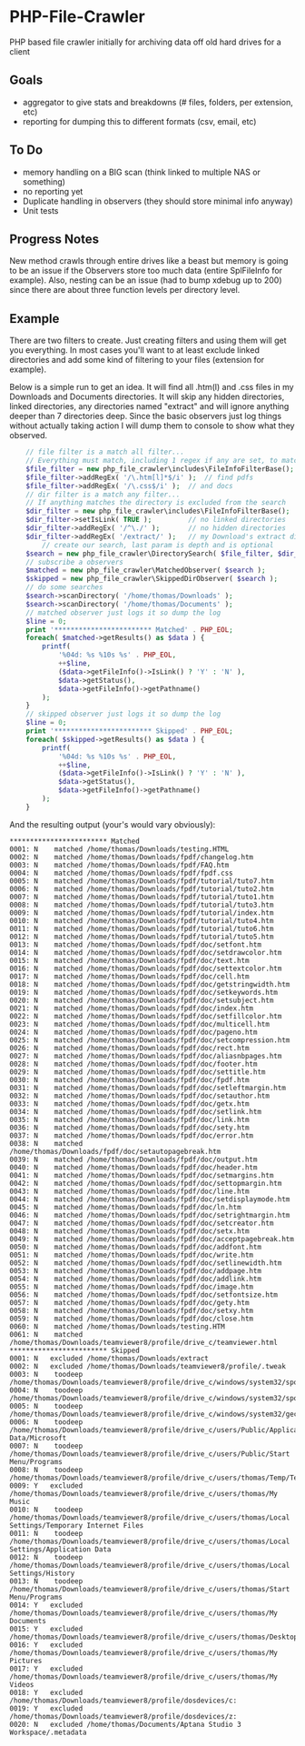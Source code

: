 PHP-File-Crawler
================

PHP based file crawler initially for archiving data off old hard drives for a client


Goals
-----

- aggregator to give stats and breakdowns (# files, folders, per extension, etc)
- reporting for dumping this to different formats (csv, email, etc)

To Do
-----

- memory handling on a BIG scan (think linked to multiple NAS or something)
- no reporting yet
- Duplicate handling in observers (they should store minimal info anyway)
- Unit tests

Progress Notes
--------------

<p>
New method crawls through entire drives like a beast but memory is going to be
an issue if the Observers store too much data (entire SplFileInfo for example).
Also, nesting can be an issue (had to bump xdebug up to 200) since there are
about three function levels per directory level.
</p>


Example
-------

There are two filters to create. Just creating filters and using them will
get you everything. In most cases you'll want to at least exclude linked
directories and add some kind of filtering to your files (extension for example).

Below is a simple run to get an idea. It will find all .htm(l) and .css files in
my Downloads and Documents directories. It will skip any hidden directories,
linked directories, any directories named "extract" and will ignore anything
deeper than 7 directories deep. Since the basic observers just log things
without actually taking action I will dump them to console to show what they
observed.

```php
	// file filter is a match all filter...
	// Everything must match, including 1 regex if any are set, to match
	$file_filter = new php_file_crawler\includes\FileInfoFilterBase();
	$file_filter->addRegEx( '/\.htm[l]*$/i' );	// find pdfs
	$file_filter->addRegEx( '/\.css$/i' );	// and docs
	// dir filter is a match any filter...
	// If anything matches the directory is excluded from the search
	$dir_filter = new php_file_crawler\includes\FileInfoFilterBase();
	$dir_filter->setIsLink( TRUE );			// no linked directories
	$dir_filter->addRegEx( '/^\./' );		// no hidden directories
	$dir_filter->addRegEx( '/extract/' );	// my Download's extract directory
		// create our search, last param is depth and is optional
	$search = new php_file_crawler\DirectorySearch( $file_filter, $dir_filter, 7 );
	// subscribe a observers
	$matched = new php_file_crawler\MatchedObserver( $search );
	$skipped = new php_file_crawler\SkippedDirObserver( $search );
	// do some searches
	$search->scanDirectory( '/home/thomas/Downloads' );
	$search->scanDirectory( '/home/thomas/Documents' );
	// matched observer just logs it so dump the log
	$line = 0;
	print '************************ Matched' . PHP_EOL;
	foreach( $matched->getResults() as $data ) {
		printf(
			'%04d: %s %10s %s' . PHP_EOL,
			++$line,
			($data->getFileInfo()->IsLink() ? 'Y' : 'N' ),
			$data->getStatus(),
			$data->getFileInfo()->getPathname()
		);
	}
	// skipped observer just logs it so dump the log
	$line = 0;
	print '************************ Skipped' . PHP_EOL;
	foreach( $skipped->getResults() as $data ) {
		printf(
			'%04d: %s %10s %s' . PHP_EOL,
			++$line,
			($data->getFileInfo()->IsLink() ? 'Y' : 'N' ),
			$data->getStatus(),
			$data->getFileInfo()->getPathname()
		);
	}
```

And the resulting output (your's would vary obviously):
```
************************ Matched
0001: N    matched /home/thomas/Downloads/testing.HTML
0002: N    matched /home/thomas/Downloads/fpdf/changelog.htm
0003: N    matched /home/thomas/Downloads/fpdf/FAQ.htm
0004: N    matched /home/thomas/Downloads/fpdf/fpdf.css
0005: N    matched /home/thomas/Downloads/fpdf/tutorial/tuto7.htm
0006: N    matched /home/thomas/Downloads/fpdf/tutorial/tuto2.htm
0007: N    matched /home/thomas/Downloads/fpdf/tutorial/tuto1.htm
0008: N    matched /home/thomas/Downloads/fpdf/tutorial/tuto3.htm
0009: N    matched /home/thomas/Downloads/fpdf/tutorial/index.htm
0010: N    matched /home/thomas/Downloads/fpdf/tutorial/tuto4.htm
0011: N    matched /home/thomas/Downloads/fpdf/tutorial/tuto6.htm
0012: N    matched /home/thomas/Downloads/fpdf/tutorial/tuto5.htm
0013: N    matched /home/thomas/Downloads/fpdf/doc/setfont.htm
0014: N    matched /home/thomas/Downloads/fpdf/doc/setdrawcolor.htm
0015: N    matched /home/thomas/Downloads/fpdf/doc/text.htm
0016: N    matched /home/thomas/Downloads/fpdf/doc/settextcolor.htm
0017: N    matched /home/thomas/Downloads/fpdf/doc/cell.htm
0018: N    matched /home/thomas/Downloads/fpdf/doc/getstringwidth.htm
0019: N    matched /home/thomas/Downloads/fpdf/doc/setkeywords.htm
0020: N    matched /home/thomas/Downloads/fpdf/doc/setsubject.htm
0021: N    matched /home/thomas/Downloads/fpdf/doc/index.htm
0022: N    matched /home/thomas/Downloads/fpdf/doc/setfillcolor.htm
0023: N    matched /home/thomas/Downloads/fpdf/doc/multicell.htm
0024: N    matched /home/thomas/Downloads/fpdf/doc/pageno.htm
0025: N    matched /home/thomas/Downloads/fpdf/doc/setcompression.htm
0026: N    matched /home/thomas/Downloads/fpdf/doc/rect.htm
0027: N    matched /home/thomas/Downloads/fpdf/doc/aliasnbpages.htm
0028: N    matched /home/thomas/Downloads/fpdf/doc/footer.htm
0029: N    matched /home/thomas/Downloads/fpdf/doc/settitle.htm
0030: N    matched /home/thomas/Downloads/fpdf/doc/fpdf.htm
0031: N    matched /home/thomas/Downloads/fpdf/doc/setleftmargin.htm
0032: N    matched /home/thomas/Downloads/fpdf/doc/setauthor.htm
0033: N    matched /home/thomas/Downloads/fpdf/doc/getx.htm
0034: N    matched /home/thomas/Downloads/fpdf/doc/setlink.htm
0035: N    matched /home/thomas/Downloads/fpdf/doc/link.htm
0036: N    matched /home/thomas/Downloads/fpdf/doc/sety.htm
0037: N    matched /home/thomas/Downloads/fpdf/doc/error.htm
0038: N    matched /home/thomas/Downloads/fpdf/doc/setautopagebreak.htm
0039: N    matched /home/thomas/Downloads/fpdf/doc/output.htm
0040: N    matched /home/thomas/Downloads/fpdf/doc/header.htm
0041: N    matched /home/thomas/Downloads/fpdf/doc/setmargins.htm
0042: N    matched /home/thomas/Downloads/fpdf/doc/settopmargin.htm
0043: N    matched /home/thomas/Downloads/fpdf/doc/line.htm
0044: N    matched /home/thomas/Downloads/fpdf/doc/setdisplaymode.htm
0045: N    matched /home/thomas/Downloads/fpdf/doc/ln.htm
0046: N    matched /home/thomas/Downloads/fpdf/doc/setrightmargin.htm
0047: N    matched /home/thomas/Downloads/fpdf/doc/setcreator.htm
0048: N    matched /home/thomas/Downloads/fpdf/doc/setx.htm
0049: N    matched /home/thomas/Downloads/fpdf/doc/acceptpagebreak.htm
0050: N    matched /home/thomas/Downloads/fpdf/doc/addfont.htm
0051: N    matched /home/thomas/Downloads/fpdf/doc/write.htm
0052: N    matched /home/thomas/Downloads/fpdf/doc/setlinewidth.htm
0053: N    matched /home/thomas/Downloads/fpdf/doc/addpage.htm
0054: N    matched /home/thomas/Downloads/fpdf/doc/addlink.htm
0055: N    matched /home/thomas/Downloads/fpdf/doc/image.htm
0056: N    matched /home/thomas/Downloads/fpdf/doc/setfontsize.htm
0057: N    matched /home/thomas/Downloads/fpdf/doc/gety.htm
0058: N    matched /home/thomas/Downloads/fpdf/doc/setxy.htm
0059: N    matched /home/thomas/Downloads/fpdf/doc/close.htm
0060: N    matched /home/thomas/Downloads/testing.HTM
0061: N    matched /home/thomas/Downloads/teamviewer8/profile/drive_c/teamviewer.html
************************ Skipped
0001: N   excluded /home/thomas/Downloads/extract
0002: N   excluded /home/thomas/Downloads/teamviewer8/profile/.tweak
0003: N    toodeep /home/thomas/Downloads/teamviewer8/profile/drive_c/windows/system32/spool/printers
0004: N    toodeep /home/thomas/Downloads/teamviewer8/profile/drive_c/windows/system32/spool/drivers
0005: N    toodeep /home/thomas/Downloads/teamviewer8/profile/drive_c/windows/system32/gecko/plugin
0006: N    toodeep /home/thomas/Downloads/teamviewer8/profile/drive_c/users/Public/Application Data/Microsoft
0007: N    toodeep /home/thomas/Downloads/teamviewer8/profile/drive_c/users/Public/Start Menu/Programs
0008: N    toodeep /home/thomas/Downloads/teamviewer8/profile/drive_c/users/thomas/Temp/TeamViewer
0009: Y   excluded /home/thomas/Downloads/teamviewer8/profile/drive_c/users/thomas/My Music
0010: N    toodeep /home/thomas/Downloads/teamviewer8/profile/drive_c/users/thomas/Local Settings/Temporary Internet Files
0011: N    toodeep /home/thomas/Downloads/teamviewer8/profile/drive_c/users/thomas/Local Settings/Application Data
0012: N    toodeep /home/thomas/Downloads/teamviewer8/profile/drive_c/users/thomas/Local Settings/History
0013: N    toodeep /home/thomas/Downloads/teamviewer8/profile/drive_c/users/thomas/Start Menu/Programs
0014: Y   excluded /home/thomas/Downloads/teamviewer8/profile/drive_c/users/thomas/My Documents
0015: Y   excluded /home/thomas/Downloads/teamviewer8/profile/drive_c/users/thomas/Desktop
0016: Y   excluded /home/thomas/Downloads/teamviewer8/profile/drive_c/users/thomas/My Pictures
0017: Y   excluded /home/thomas/Downloads/teamviewer8/profile/drive_c/users/thomas/My Videos
0018: Y   excluded /home/thomas/Downloads/teamviewer8/profile/dosdevices/c:
0019: Y   excluded /home/thomas/Downloads/teamviewer8/profile/dosdevices/z:
0020: N   excluded /home/thomas/Documents/Aptana Studio 3 Workspace/.metadata
```
